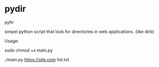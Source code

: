 # pydir
pyfir

simpel python script that look for directories in web applications. (like dirb)


Usage: 

sudo chmod +x main.py

./main.py https://site.com list.txt

